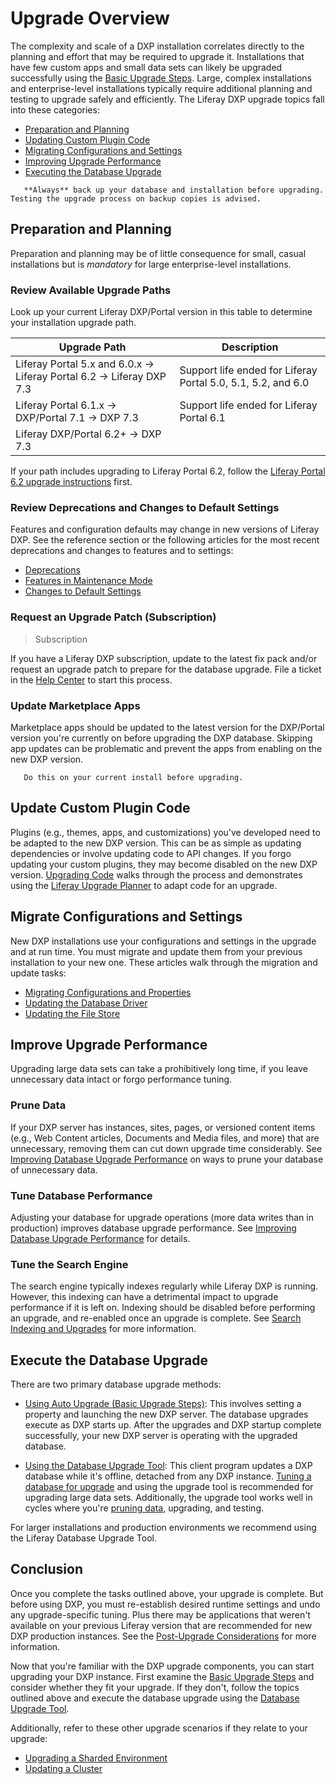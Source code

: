 # Upgrade Overview

The complexity and scale of a DXP installation correlates directly to the planning and effort that may be required to upgrade it. Installations that have few custom apps and small data sets can likely be upgraded successfully using the [Basic Upgrade Steps](./basic-upgrade-steps.md). Large, complex installations and enterprise-level installations typically require additional planning and testing to upgrade safely and efficiently. The Liferay DXP upgrade topics fall into these categories:

* [Preparation and Planning](#preparation-and-planning)
* [Updating Custom Plugin Code](#update-custom-plugin-code)
* [Migrating Configurations and Settings](#migrate-configurations-and-settings)
* [Improving Upgrade Performance](#improve-upgrade-performance)
* [Executing the Database Upgrade](#execute-the-database-upgrade)

```warning::
   **Always** back up your database and installation before upgrading. Testing the upgrade process on backup copies is advised.
```

## Preparation and Planning

Preparation and planning may be of little consequence for small, casual installations but is *mandatory* for large enterprise-level installations.

### Review Available Upgrade Paths

Look up your current Liferay DXP/Portal version in this table to determine your installation upgrade path.

| Upgrade Path                            | Description |
| --------------------------------------- | ----------- |
| Liferay Portal 5.x and 6.0.x &rarr; Liferay Portal 6.2 &rarr; Liferay DXP 7.3 | Support life ended for Liferay Portal 5.0, 5.1, 5.2, and 6.0 |
| Liferay Portal 6.1.x &rarr; DXP/Portal 7.1 &rarr; DXP 7.3 | Support life ended for Liferay Portal 6.1 |
| Liferay DXP/Portal 6.2+ &rarr; DXP 7.3      |             |

If your path includes upgrading to Liferay Portal 6.2, follow the [Liferay Portal 6.2 upgrade instructions](https://help.liferay.com/hc/en-us/articles/360017903232-Upgrading-Liferay) first.

### Review Deprecations and Changes to Default Settings

Features and configuration defaults may change in new versions of Liferay DXP. See the reference section or the following articles for the most recent deprecations and changes to features and to settings:

* [Deprecations](../reference/deprecations-in-liferay-dxp-7-3.md)
* [Features in Maintenance Mode](../reference/features-in-maintenance-mode.md)
* [Changes to Default Settings](../reference/changes-to-default-settings-in-liferay-dxp-7-3.md)

### Request an Upgrade Patch (Subscription)

> Subscription

If you have a Liferay DXP subscription, update to the latest fix pack and/or request an upgrade patch to prepare for the database upgrade. File a ticket in the [Help Center](https://help.liferay.com/hc/requests/new) to start this process.

### Update Marketplace Apps

Marketplace apps should be updated to the latest version for the DXP/Portal version you're currently on before upgrading the DXP database. Skipping app updates can be problematic and prevent the apps from enabling on the new DXP version.

```important::
   Do this on your current install before upgrading.
```

## Update Custom Plugin Code

Plugins (e.g., themes, apps, and customizations) you've developed need to be adapted to the new DXP version. This can be as simple as updating dependencies or involve updating code to API changes. If you forgo updating your custom plugins, they may become disabled on the new DXP version. [Upgrading Code](https://help.liferay.com/hc/en-us/articles/360029316391-Introduction-to-Upgrading-Code-to-Liferay-DXP-7-2) walks through the process and demonstrates using the [Liferay Upgrade Planner](https://help.liferay.com/hc/en-us/articles/360029147451-Liferay-Upgrade-Planner) to adapt code for an upgrade.

## Migrate Configurations and Settings

New DXP installations use your configurations and settings in the upgrade and at run time. You must migrate and update them from your previous installation to your new one. These articles walk through the migration and update tasks:

* [Migrating Configurations and Properties](../configuration-and-infrastructure/migrating-configurations-and-properties.md)
* [Updating the Database Driver](../configuration-and-infrastructure/updating-the-database-driver.md)
* [Updating the File Store](../configuration-and-infrastructure/updating-the-file-store.md)

## Improve Upgrade Performance

Upgrading large data sets can take a prohibitively long time, if you leave unnecessary data intact or forgo performance tuning.

### Prune Data

If your DXP server has instances, sites, pages, or versioned content items (e.g., Web Content articles, Documents and Media files, and more) that are unnecessary, removing them can cut down upgrade time considerably. See [Improving Database Upgrade Performance](../upgrade-stability-and-performance/improving-database-upgrade-performance.md) on ways to prune your database of unnecessary data.

### Tune Database Performance

Adjusting your database for upgrade operations (more data writes than in production) improves database upgrade performance. See [Improving Database Upgrade Performance](../upgrade-stability-and-performance/improving-database-upgrade-performance.md) for details.

### Tune the Search Engine

The search engine typically indexes regularly while Liferay DXP is running. However, this indexing can have a detrimental impact to upgrade performance if it is left on. Indexing should be disabled before performing an upgrade, and re-enabled once an upgrade is complete. See [Search Indexing and Upgrades](../upgrade-stability-and-performance/search-indexing-and-upgrade.md) for more information.

## Execute the Database Upgrade

There are two primary database upgrade methods:

* [Using Auto Upgrade \(Basic Upgrade Steps\)](./basic-upgrade-steps.md): This involves setting a property and launching the new DXP server. The database upgrades execute as DXP starts up. After the upgrades and DXP startup complete successfully, your new DXP server is operating with the upgraded database.

* [Using the Database Upgrade Tool](./using-the-liferay-upgrade-tool.md): This client program updates a DXP database while it's offline, detached from any DXP instance. [Tuning a database for upgrade](../upgrade-stability-and-performance/improving-database-upgrade-performance.md) and using the upgrade tool is recommended for upgrading large data sets. Additionally, the upgrade tool works well in cycles where you're [pruning data](../upgrade-stability-and-performance/improving-database-upgrade-performance.md), upgrading, and testing.

For larger installations and production environments we recommend using the Liferay Database Upgrade Tool.

## Conclusion

Once you complete the tasks outlined above, your upgrade is complete. But before using DXP, you must re-establish desired runtime settings and undo any upgrade-specific tuning. Plus there may be applications that weren't available on your previous Liferay version that are recommended for new DXP production instances. See the [Post-Upgrade Considerations](./post-upgrade-considerations.md) for more information.

Now that you're familiar with the DXP upgrade components, you can start upgrading your DXP instance. First examine the [Basic Upgrade Steps](./basic-upgrade-steps.md) and consider whether they fit your upgrade. If they don't, follow the topics outlined above and execute the database upgrade using the [Database Upgrade Tool](./using-the-upgrade-tool.md).

Additionally, refer to these other upgrade scenarios if they relate to your upgrade:

* [Upgrading a Sharded Environment](../other-upgrade-scenarios/upgrading-a-sharded-environment.md)
* [Updating a Cluster](../10-Maintaining-a-liferay-dxp-installation/10-maintaining-clusters/01-maintaining-clustered-installations.md)
